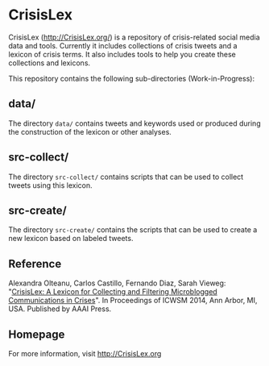 CrisisLex
=========

CrisisLex (http://CrisisLex.org/) is a repository of crisis-related social media data and tools. Currently it includes collections of crisis tweets and a lexicon of crisis terms. It also includes tools to help you create these collections and lexicons.

This repository contains the following sub-directories (Work-in-Progress):

data/
-----

The directory `data/` contains tweets and keywords used or produced during the construction of the lexicon or other analyses.

src-collect/
------------

The directory `src-collect/` contains scripts that can be used to collect tweets using this lexicon.

src-create/
------------

The directory `src-create/` contains the scripts that can be used to create a new lexicon based on labeled tweets.

Reference
---------

Alexandra Olteanu, Carlos Castillo, Fernando Diaz, Sarah Vieweg: "[CrisisLex: A Lexicon for Collecting and Filtering Microblogged Communications in Crises](http://crisislex.org/icwsm2014_crisislex.pdf)". In Proceedings of ICWSM 2014, Ann Arbor, MI, USA. Published by AAAI Press.

Homepage
--------

For more information, visit http://CrisisLex.org

